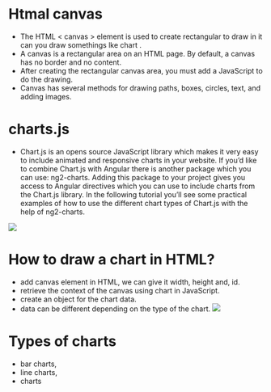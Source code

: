 # Htmal canvas 
 
* The HTML < canvas > element is used to create rectangular to draw in it can you draw somethings lke chart .
* A canvas is a rectangular area on an HTML page. By default, a canvas has no border and no content.
* After creating the rectangular canvas area, you must add a JavaScript to do the drawing.
* Canvas has several methods for drawing paths, boxes, circles, text, and adding images.



# charts.js
* Chart.js is an opens source JavaScript library which makes it very easy to include animated and responsive charts in your website. If you’d like to combine Chart.js with Angular there is another package which you can use: ng2-charts. Adding this package to your project gives you access to Angular directives which you can use to include charts from the Chart.js library. In the following tutorial you’ll see some practical examples of how to use the different chart types of Chart.js with the help of ng2-charts.


![](https://cms-assets.tutsplus.com/uploads/users/1251/posts/28384/preview_image/chartjs-tutsplus.jpg)
 # How to draw a chart in HTML?
* add canvas element in HTML, we can give it width, height and, id.
* retrieve the context of the canvas using chart in JavaScript.
* create an object for the chart data.
* data can be different depending on the type of the chart.
![](https://bramantox.files.wordpress.com/2019/10/how-to-show-values-on-top-of-bars-in-charts-js-01.png?w=974)


# Types of charts
* bar charts,
* line charts,
* charts


